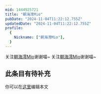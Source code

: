 ```yaml
---
mid: 1444925721
title: "朝海澪Mio"
pubDate: "2024-11-04T11:22:12.755Z"
updatedDate: "2024-11-04T11:22:12.755Z"
profile:
  {
    Nickname: ["朝海澪Mio"],
  }
---
```


关注[朝海澪Mio](https://space.bilibili.com/1444925721)谢谢喵~ 关注[朝海澪Mio](https://space.bilibili.com/1444925721)谢谢喵~

## 此条目有待补充
你可以在[这里](https://github.com/Yuhanawa/VTuber.ICU-Content/edit/master/v/朝海澪Mio/index.md)编辑本文
